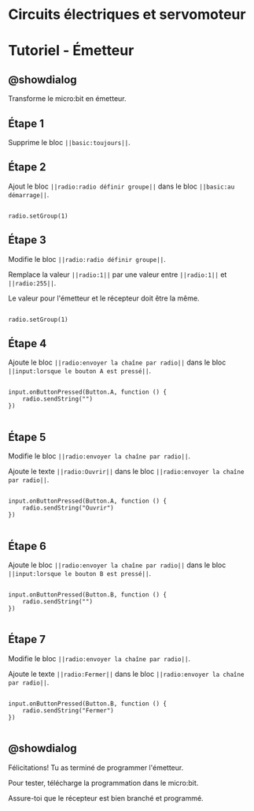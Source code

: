 # Circuits électriques et servomoteur

# Tutoriel - Émetteur

## @showdialog

Transforme le micro:bit en émetteur. 


## Étape 1

Supprime le bloc ``||basic:toujours||``.

## Étape 2

Ajout le bloc ``||radio:radio définir groupe||`` dans le bloc ``||basic:au démarrage||``.

```blocks

radio.setGroup(1)

```

## Étape 3

Modifie le bloc ``||radio:radio définir groupe||``.

Remplace la valeur ``||radio:1||`` par une valeur entre  ``||radio:1||`` et  ``||radio:255||``.

Le valeur pour l'émetteur et le récepteur doit être la même.

```blocks

radio.setGroup(1)

```

## Étape 4

Ajoute le bloc ``||radio:envoyer la chaîne par radio||`` dans le bloc ``||input:lorsque le bouton A est pressé||``.

```blocks

input.onButtonPressed(Button.A, function () {
    radio.sendString("")
})


```

## Étape 5

Modifie le bloc ``||radio:envoyer la chaîne par radio||``.

Ajoute le texte ``||radio:Ouvrir||`` dans le bloc ``||radio:envoyer la chaîne par radio||``.

```blocks

input.onButtonPressed(Button.A, function () {
    radio.sendString("Ouvrir")
})


```


## Étape 6

Ajoute le bloc ``||radio:envoyer la chaîne par radio||`` dans le bloc ``||input:lorsque le bouton B est pressé||``.

```blocks

input.onButtonPressed(Button.B, function () {
    radio.sendString("")
})


```

## Étape 7

Modifie le bloc ``||radio:envoyer la chaîne par radio||``.

Ajoute le texte ``||radio:Fermer||`` dans le bloc ``||radio:envoyer la chaîne par radio||``.

```blocks

input.onButtonPressed(Button.B, function () {
    radio.sendString("Fermer")
})


```

## @showdialog 

Félicitations! Tu as terminé de programmer l'émetteur.

Pour tester, télécharge la programmation dans le micro:bit.

Assure-toi que le récepteur est bien branché et programmé.
